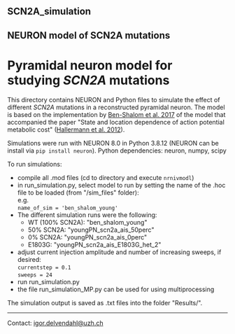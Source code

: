## SCN2A_simulation

## NEURON model of SCN2A mutations


# Pyramidal neuron model for studying ***SCN2A*** mutations

This directory contains NEURON and Python files to simulate the effect of 
different *SCN2A* mutations in a reconstructed pyramidal neuron. 
The model is based on the implementation by 
[Ben-Shalom et al. 2017](http://dx.doi.org/10.1016/j.biopsych.2017.01.009) 
of the model that accompanied the paper "State and
location dependence of action potential metabolic 
cost" ([Hallermann et al. 2012](http://dx.doi.org/10.1038/nn.3132)).
  
Simulations were run with NEURON 8.0 in Python 3.8.12 (NEURON can be install via `pip install neuron`). Python dependencies: neuron, numpy, scipy

To run simulations:  
* compile all .mod files (cd to directory and execute `nrnivmodl`)
* in run_simulation.py, select model to run by setting the name of the .hoc file to be loaded (from "/sim_files" folder):  
e.g.  
  `name_of_sim = 'ben_shalom_young'`
* The different simulation runs were the following:
  * WT (100% SCN2A): "ben_shalom_young"
  * 50% SCN2A: "youngPN_scn2a_ais_50perc"
  * 0% SCN2A: "youngPN_scn2a_ais_0perc"
  * E1803G: "youngPN_scn2a_ais_E1803G_het_2"
* adjust current injection amplitude and number of increasing sweeps, if desired:  
  `currentstep = 0.1`  
  `sweeps = 24`
* run run_simulation.py
* the file run_simulation_MP.py can be used for using multiprocessing

The simulation output is saved as .txt files into the folder "Results/".
  
  
---  
Contact:
igor.delvendahl@uzh.ch